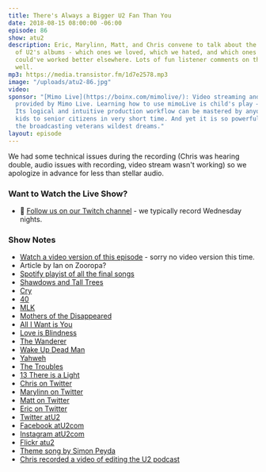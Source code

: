 ```yaml
---
title: There's Always a Bigger U2 Fan Than You
date: 2018-08-15 08:00:00 -06:00
episode: 86
show: atu2
description: Eric, Marylinn, Matt, and Chris convene to talk about the final songs
  of U2's albums - which ones we loved, which we hated, and which ones we thought
  could've worked better elsewhere. Lots of fun listener comments on this topic as
  well.
mp3: https://media.transistor.fm/1d7e2578.mp3
image: "/uploads/atu2-86.jpg"
video: 
sponsor: "[Mimo Live](https://boinx.com/mimolive/): Video streaming and production
  provided by Mimo Live. Learning how to use mimoLive is child's play – literally.
  Its logical and intuitive production workflow can be mastered by anyone from school
  kids to senior citizens in very short time. And yet it is so powerful, it also satisfies
  the broadcasting veterans wildest dreams."
layout: episode
---
```


We had some technical issues during the recording (Chris was hearing double, audio issues with recording, video stream wasn't working) so we apologize in advance for less than stellar audio.

### Want to Watch the Live Show?

* 💙 [Follow us on our Twitch channel](https://www.twitch.tv/gsfm) - we typically record Wednesday nights.

### Show Notes

* [Watch a video version of this episode](#) - sorry no video version this time.
* Article by Ian on Zooropa?
* [Spotify playist of all the final songs](https://open.spotify.com/user/128779578/playlist/4NBYe8ocMevl4fO53uLAmC?si=BFcdp8VgQk6OaxAoI3iAiw)
* [Shawdows and Tall Trees](https://tours.atu2.com/song/shadows-and-tall-trees)
* [Cry](https://tours.atu2.com/song/cry)
* [40](https://tours.atu2.com/song/40)
* [MLK](https://tours.atu2.com/song/mlk)
* [Mothers of the Disappeared]( https://tours.atu2.com/song/mothers-of-the-disappeared)
* [All I Want is You](https://tours.atu2.com/song/all-i-want-is-you)
* [Love is Blindness]( https://tours.atu2.com/song/love-is-blindness)
* [The Wanderer]( https://tours.atu2.com/song/the-wanderer)
* [Wake Up Dead Man](https://tours.atu2.com/song/wake-up-dead-man)
* [Yahweh](https://tours.atu2.com/song/yahweh)
* [The Troubles](https://tours.atu2.com/song/the-troubles)
* [13 There is a Light](https://tours.atu2.com/song/13-there-is-a-light)
* [Chris on Twitter](https://twitter.com/iChris)
* [Marylinn on Twitter](https://twitter.com/msmarylinn)
* [Matt on Twitter](https://twitter.com/mattmcgee)
* [Eric on Twitter](https://twitter.com/ericbobg)
* [Twitter atU2](https://twitter.com/atu2)
* [Facebook atU2com](https://www.facebook.com/atu2com)
* [Instagram atU2com](https://www.instagram.com/atu2com/)
* [Flickr atu2](https://www.flickr.com/photos/atu2com/)
* [Theme song by Simon Peyda](https://simonpeyda.wordpress.com/2016/04/06/how-to-dismantle-a-sirens-song-the-making-of-a-podcast-theme/)
* [Chris recorded a video of editing the U2 podcast](https://www.youtube.com/watch?v=ZB6K3tnRhP4)
